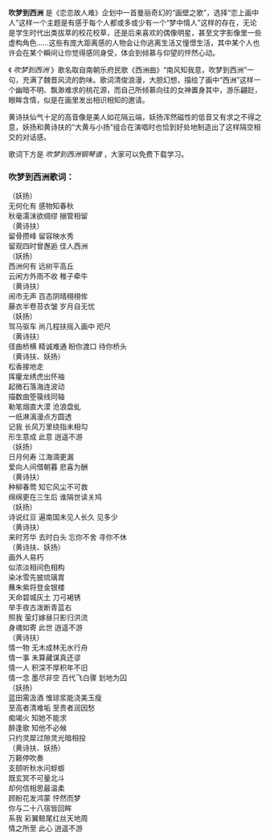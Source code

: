 

**吹梦到西洲**
是《恋恋故人难》企划中一首曼丽奇幻的“画壁之歌”，选择“恋上画中人”这样一个主题是有感于每个人都或多或少有一个“梦中情人”这样的存在，无论是学生时代出类拔萃的校花校草，还是后来喜欢的偶像明星，甚至文字影像里一些虚构角色……这些有庞大距离感的人物会让你逃离生活又憧憬生活，其中某个人也许会在某个瞬间让你觉得感同身受，体会到倾慕与仰望的怦然心动。

《 _吹梦到西洲_
》歌名取自南朝乐府民歌《西洲曲》“南风知我意，吹梦到西洲”一句，充满了魏晋风流的韵味。歌词清俊浪漫，大胆幻想，描绘了画中“西洲”这样一个幽暗不明、飘渺难求的桃花源，而自己所倾慕向往的女神置身其中，游乐翩跹，眼眸含情，似是在画里发出相识相知的邀请。

黄诗扶仙气十足的高音像是美人如花隔云端，妖扬浑然磁性的低音又有求之不得之意，妖扬和黄诗扶的“大黄与小扬”组合在演唱时也恰到好处地制造出了这样隔空相交的对话感。

歌词下方是 _吹梦到西洲钢琴谱_ ，大家可以免费下载学习。

### 吹梦到西洲歌词：

（妖扬）  
无何化有 感物知春秋  
秋毫濡沫欲绸缪 搦管相留  
（黄诗扶）  
留骨攒峰 留容映水秀  
留观四时曾邂逅 佳人西洲  
（妖扬）  
西洲何有 远树平高丘  
云闲方外雨不收 稚子牵牛  
（黄诗扶）  
闹市无声 百态阴晴栩栩侔  
藤衣半卷苔衣皱 岁月自无忧  
（妖扬）  
驾马驱车 尚几程扶摇入画中 咫尺  
（黄诗扶）  
径曲桥横 精诚难通 盼你渡口 待你桥头  
（黄诗扶、妖扬）  
松香接地走  
挥癯龙绣虎出怀袖  
起微石落海连波动  
描数曲箜篌线同轴  
勒笔烟直大漠 沧浪盘虬  
一纸淋漓漫点方圆透  
记我 长风万里绕指未相勾  
形生意成 此意 逍遥不游  
（妖扬）  
日月何寿 江海滴更漏  
爱向人间借朝暮 悲喜为酬  
（黄诗扶）  
种柳春莺 知它风尘不可救  
绵绵更在三生后 谁隔世读关鸠  
（妖扬）  
诗说红豆 遍南国未见人长久 见多少  
（黄诗扶）  
来时芳华 去时白头 忘你不舍 寻你不休  
（黄诗扶、妖扬）  
画外人易朽  
似浓淡相间色相构  
染冰雪先披琉璃胄  
蘸朱紫将登金银楼  
天命碧城灰土 刀弓褐锈  
举手夜古泼断青蓝右  
照我 萤灯嫁昼只影归洪流  
身魂如寄 此世 逍遥不游  
（黄诗扶）  
情一物 无木成林无水行舟  
情一事 未算藏谋真还谬  
情一人 积深不厚积年不旧  
情一念 墨尽非空 百代飞白骤 划地为囚  
（妖扬）  
蓝田需汲酒 惟琼浆能浇美玉瘦  
至高者清难垢 至贵者润因愁  
痴竭火 知她不能求  
醉逢歌 知他不必候  
只约灵犀过隙灵光暗相投  
（黄诗扶、妖扬）  
万籁停吹奏  
支颐听秋水问蜉蝣  
既玄冥不可量北斗  
却何信相思最温柔  
顾盼花发鸿蒙 怦然而梦  
你与二十八宿皆回眸  
系我 彩翼鲸尾红丝天地周  
情之所至 此心 逍遥不游


